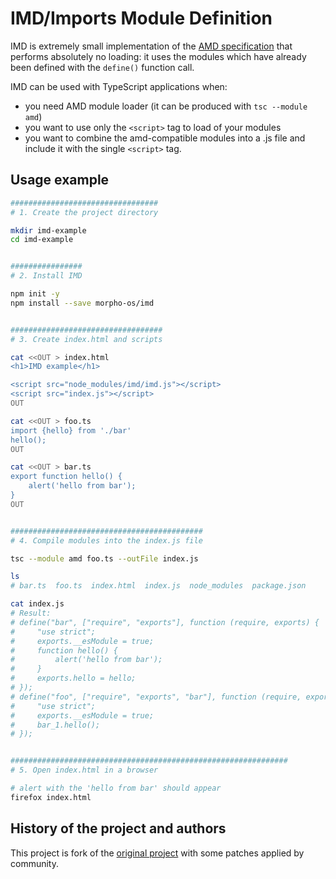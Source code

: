 # IMD/Imports Module Definition

IMD is extremely small implementation of the [AMD specification](https://github.com/amdjs/amdjs-api/blob/master/AMD.md) that performs absolutely no loading: it uses the modules which have already been defined with the `define()` function call.

IMD can be used with TypeScript applications when:
* you need AMD module loader (it can be produced with `tsc --module amd`)
* you want to use only the `<script>` tag to load of your modules
* you want to combine the amd-compatible modules into a .js file and include it with the single `<script>` tag.


## Usage example

```sh
#################################
# 1. Create the project directory

mkdir imd-example
cd imd-example


################
# 2. Install IMD

npm init -y
npm install --save morpho-os/imd


##################################
# 3. Create index.html and scripts

cat <<OUT > index.html
<h1>IMD example</h1>

<script src="node_modules/imd/imd.js"></script>
<script src="index.js"></script>
OUT

cat <<OUT > foo.ts
import {hello} from './bar'
hello();
OUT

cat <<OUT > bar.ts
export function hello() {
    alert('hello from bar');
}
OUT


###########################################
# 4. Compile modules into the index.js file

tsc --module amd foo.ts --outFile index.js

ls
# bar.ts  foo.ts  index.html  index.js  node_modules  package.json

cat index.js
# Result:
# define("bar", ["require", "exports"], function (require, exports) {
#     "use strict";
#     exports.__esModule = true;
#     function hello() {
#         alert('hello from bar');
#     }
#     exports.hello = hello;
# });
# define("foo", ["require", "exports", "bar"], function (require, exports, bar_1) {
#     "use strict";
#     exports.__esModule = true;
#     bar_1.hello();
# });


##############################################################
# 5. Open index.html in a browser

# alert with the 'hello from bar' should appear
firefox index.html
```


## History of the project and authors

This project is fork of the [original project](https://github.com/PolymerLabs/IMD) with some patches applied by community.

